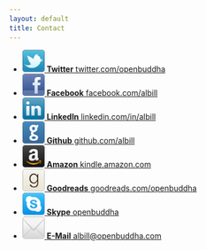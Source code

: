 ```yaml
---
layout: default
title: Contact
---
```

<ul id="networks">
  <li>
    <a href="http://twitter.com/openbuddha" rel="me"><img src="/images/twitter-48x48.png" width="40" height="40" alt="Twitter"> <strong>Twitter</strong> twitter.com/openbuddha</a>
  </li>
  <li>
    <a href="http://facebook.com/albill" rel="me"><img src="/images/facebook-48x48.png" width="40" height="40" alt="Facebook"> <strong>Facebook</strong> facebook.com/albill</a>
  </li>
  <li>
    <a href="http://www.linkedin.com/in/albill" rel="me"><img src="/images/linkedin-48x48.png" width="40" height="40" alt="LinkedIn"> <strong>LinkedIn</strong> linkedin.com/in/albill</a>
  </li>
  <li>
    <a href="http://github.com/albill" rel="me"><img src="/images/github-48x48.png" width="40" height="40" alt="Github"> <strong>Github</strong> github.com/albill</a>
  </li>
  <li>
    <a href="https://kindle.amazon.com/profile/Louis-Albert-Billings/204497" rel="me"><img src="/images/amazon-48x48.png" width="40" height="40" alt="Amazon"> <strong>Amazon</strong> kindle.amazon.com</a>
  </li>
  <li>
    <a href="http://www.goodreads.com/openbuddha" rel="me"><img src="/images/goodreads-48x48.png" width="40" height="40" alt="Goodreads"> <strong>Goodreads</strong> goodreads.com/openbuddha</a>
  </li>
  <li>
    <a href="skype:openbuddha" rel="me"><img src="/images/skype-48x48.png" width="40" height="40" alt="Skype"> <strong>Skype</strong> openbuddha</a>
  </li>
  <li>
    <a href="mailto:albill@openbuddha.com" rel="me"><img src="/images/email-48x48.png" width="40" height="40" alt="Email"> <strong>E-Mail</strong> albill@openbuddha.com</a>
  </li>
</ul>
<p>
  <br/>
  <br/>
  <br/>
  <br/>
  <br/>
  <br/>
  <br/>
  <br/>
  <br/>
  <br/>
  <br/>
  <br/>
  <br/>
  <br/>
  <br/>
  <br/>
  <br/>
  <br/>
  <br/>
</p>


